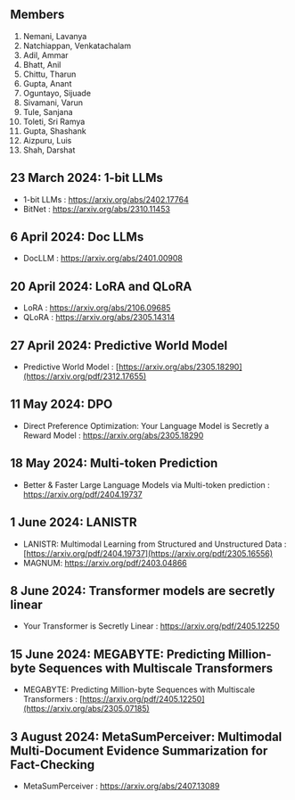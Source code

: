 ## Members
1. Nemani, Lavanya
2. Natchiappan, Venkatachalam
3. Adil, Ammar
4. Bhatt, Anil
5. Chittu, Tharun
6. Gupta, Anant
7. Oguntayo, Sijuade
8. Sivamani, Varun
9. Tule, Sanjana
10. Toleti, Sri Ramya
11. Gupta, Shashank
12. Aizpuru, Luis
13. Shah, Darshat

## 23 March 2024: 1-bit LLMs
* 1-bit LLMs : https://arxiv.org/abs/2402.17764
* BitNet     : https://arxiv.org/abs/2310.11453

## 6 April 2024: Doc LLMs
* DocLLM : https://arxiv.org/abs/2401.00908

## 20 April 2024: LoRA and QLoRA
* LoRA : https://arxiv.org/abs/2106.09685
* QLoRA : https://arxiv.org/abs/2305.14314

## 27 April 2024: Predictive World Model
* Predictive World Model : [https://arxiv.org/abs/2305.18290](https://arxiv.org/pdf/2312.17655)

## 11 May 2024: DPO
* Direct Preference Optimization: Your Language Model is Secretly a Reward Model : https://arxiv.org/abs/2305.18290

## 18 May 2024: Multi-token Prediction
* Better & Faster Large Language Models via Multi-token prediction : https://arxiv.org/pdf/2404.19737

## 1 June 2024: LANISTR
* LANISTR: Multimodal Learning from Structured and Unstructured Data : [https://arxiv.org/pdf/2404.19737](https://arxiv.org/pdf/2305.16556)
* MAGNUM: https://arxiv.org/pdf/2403.04866

## 8 June 2024: Transformer models are secretly linear
* Your Transformer is Secretly Linear : https://arxiv.org/pdf/2405.12250

## 15 June 2024: MEGABYTE: Predicting Million-byte Sequences with Multiscale Transformers
* MEGABYTE: Predicting Million-byte Sequences with Multiscale Transformers : [https://arxiv.org/pdf/2405.12250](https://arxiv.org/abs/2305.07185)

## 3 August 2024: MetaSumPerceiver: Multimodal Multi-Document Evidence Summarization for Fact-Checking
* MetaSumPerceiver : https://arxiv.org/abs/2407.13089
